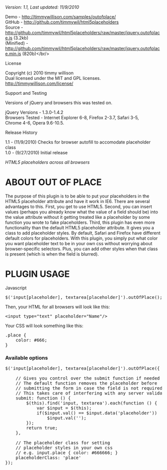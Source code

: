 *Version: 1.1, Last updated: 11/9/2010*

Demo         - <a href="http://timmywillison.com/samples/outofplace/">http://timmywillison.com/samples/outofplace/</a><br/>
GitHub       - <a href="http://github.com/timmywil/html5placeholders">http://github.com/timmywil/html5placeholders</a><br/>
Source       - <a href="http://github.com/timmywil/html5placeholders/raw/master/jquery.outofplace.js">http://github.com/timmywil/html5placeholders/raw/master/jquery.outofplace.js</a> (3.2kb)<br/>
(Minified)   - <a href="http://github.com/timmywil/html5placeholders/raw/master/jquery.outofplace.min.js">http://github.com/timmywil/html5placeholders/raw/master/jquery.outofplace.min.js</a> (820b)</br/>

License

Copyright (c) 2010 timmy willison<br/>
Dual licensed under the MIT and GPL licenses.<br/>
<a href="http://timmywillison.com/license/">http://timmywillison.com/license/</a>

Support and Testing

Versions of jQuery and browsers this was tested on.

jQuery Versions - 1.3.0-1.4.2<br/>
Browsers Tested - Internet Explorer 6-8, Firefox 2-3.7, Safari 3-5,<br/>
Chrome 4-6, Opera 9.6-10.5.

Release History

1.1   - (11/9/2010) Checks for browser autofill to accomodate placeholder class<br/>
1.0   - (9/27/2010) Initial release

*HTML5 placeholders across all browsers*

<h1>ABOUT OUT OF PLACE</h1>

The purpose of this plugin is to be able to put your placeholders in the HTML5 placeholder attribute and have it work in IE6.  There are several advantages to this.  First, you get to use HTML5.  Second, you can insert values (perhaps you already know what the value of a field should be) into the value attribute without it getting treated like a placeholder by some function you wrote to fake placeholders.  Third, this plugin has even more functionality than the default HTML5 placeholder attribute.  It gives you a class to add placeholder styles.  By default, Safari and Firefox have different default colors for placeholders.  With this plugin, you simply put what color you want placeholder text to be in your own css without worrying about browser-specific selectors.  Plus, you can add other styles when that class is present (which is when the field is blurred).

<h1>PLUGIN USAGE</h1>

Javascript

<pre>
$('input[placeholder], textarea[placeholder]').outOfPlace();
</pre>

Then, your HTML for all browsers will look like this:
<pre>
&lt;input type=&quot;text&quot; placeholder=&quot;Name&quot;/&gt;
</pre>

Your CSS will look something like this:
<pre>
.place {
    color: #666;
}
</pre>

<h3>Available options</h3>

<pre>
$('input[placeholder], textarea[placeholder]').outOfPlace({
    
    // Gives you control over the submit function if needed
    // The default function removes the placeholder before
    // submitting the form in case the field is not required client-side
    // This takes care of interfering with any server validation
    submit: function () {
        $(this).find('input, textarea').each(function () {
            var $input = $(this);
            if($input.val() == $input.data('placeholder'))
                $input.val('');
        });
        return true;
    },

    // The placeholder class for setting
    // placeholder styles in your own css
    // e.g. input.place { color: #666666; }
    placeholderClass: 'place'
});
</pre>